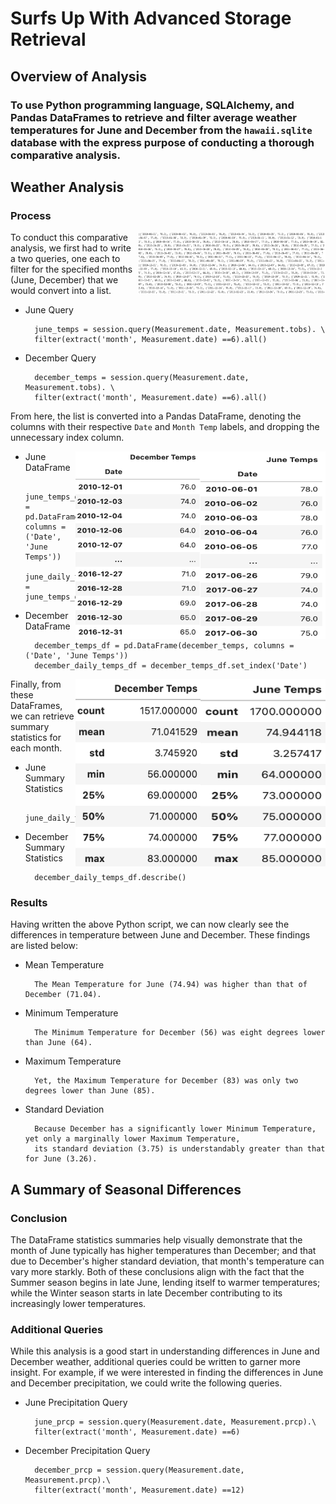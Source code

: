# Surfs Up With Advanced Storage Retrieval

## Overview of Analysis

### To use Python programming language, SQLAlchemy, and Pandas DataFrames to retrieve and filter average weather temperatures for June and December from the ``hawaii.sqlite`` database with the express purpose of conducting a thorough comparative analysis. 

## Weather Analysis 

### Process

<img align="right" src="https://github.com/chrisknox97/surfs_up/blob/main/PNGS/June_List.png" width ="300" height="50">
<img align="right" src="https://github.com/chrisknox97/surfs_up/blob/main/PNGS/Dec_List.png" width ="300" height="50">

To conduct this comparative analysis, we first had to write a two queries, one each to filter for the specified months (June, December) that we would convert into a list. 

* June Query
    
        june_temps = session.query(Measurement.date, Measurement.tobs). \
        filter(extract('month', Measurement.date) ==6).all()
    
* December Query

        december_temps = session.query(Measurement.date, Measurement.tobs). \
        filter(extract('month', Measurement.date) ==6).all()
    
From here, the list is converted into a Pandas DataFrame, denoting the columns with their respective ``Date`` and ``Month Temp`` labels, and dropping the unnecessary index column. 

<img align="right" src="https://github.com/chrisknox97/surfs_up/blob/main/PNGS/June_DF.png" width ="200" height="300">
<img align="right" src="https://github.com/chrisknox97/surfs_up/blob/main/PNGS/Dec_DF.png" width ="200" height="300">

* June DataFrame

        june_temps_df = pd.DataFrame(june_temps, columns = ('Date', 'June Temps'))
        june_daily_temps_df = june_temps_df.set_index('Date')
    
* December DataFrame

        december_temps_df = pd.DataFrame(december_temps, columns = ('Date', 'June Temps'))
        december_daily_temps_df = december_temps_df.set_index('Date')
    
<img align="right" src="https://github.com/chrisknox97/surfs_up/blob/main/PNGS/June_Stats.png" width ="200" height="300">
<img align="right" src="https://github.com/chrisknox97/surfs_up/blob/main/PNGS/Dec_Stats.png" width ="200" height="300">

Finally, from these DataFrames, we can retrieve summary statistics for each month. 

* June Summary Statistics

        june_daily_temps_df.describe()

* December Summary Statistics

        december_daily_temps_df.describe()




### Results

Having written the above Python script, we can now clearly see the differences in temperature between June and December. These findings are listed below:

* Mean Temperature

        The Mean Temperature for June (74.94) was higher than that of December (71.04). 
        
* Minimum Temperature

        The Minimum Temperature for December (56) was eight degrees lower than June (64). 
 
* Maximum Temperature

        Yet, the Maximum Temperature for December (83) was only two degrees lower than June (85). 
 
* Standard Deviation

        Because December has a significantly lower Minimum Temperature, yet only a marginally lower Maximum Temperature, 
        its standard deviation (3.75) is understandably greater than that for June (3.26). 

## A Summary of Seasonal Differences

### Conclusion

The DataFrame statistics summaries help visually demonstrate that the month of June typically has higher temperatures than December; and that due to December's higher standard deviation, that month's temperature can vary more starkly. Both of these conclusions align with the fact that the Summer season begins in late June, lending itself to warmer temperatures; while the Winter season starts in late December contributing to its increasingly lower temperatures. 

### Additional Queries

While this analysis is a good start in understanding differences in June and December weather, additional queries could be written to garner more insight. For example, if we were interested in finding the differences in June and December precipitation, we could write the following queries. 
 
* June Precipitation Query

        june_prcp = session.query(Measurement.date, Measurement.prcp).\
        filter(extract('month', Measurement.date) ==6)

* December Precipitation Query

        december_prcp = session.query(Measurement.date, Measurement.prcp).\
        filter(extract('month', Measurement.date) ==12)
